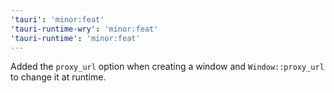 ```yaml
---
'tauri': 'minor:feat'
'tauri-runtime-wry': 'minor:feat'
'tauri-runtime': 'minor:feat'
---
```


Added the `proxy_url` option when creating a window and `Window::proxy_url` to change it at runtime.
